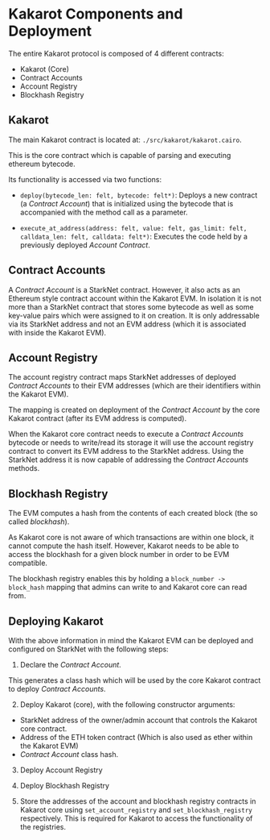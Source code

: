 # Kakarot Components and Deployment

The entire Kakarot protocol is composed of 4 different contracts:

- Kakarot (Core)
- Contract Accounts
- Account Registry
- Blockhash Registry

## Kakarot

The main Kakarot contract is located at: `./src/kakarot/kakarot.cairo`.

This is the core contract which is capable of parsing and executing ethereum bytecode.

Its functionality is accessed via two functions:

- `deploy(bytecode_len: felt, bytecode: felt*)`: Deploys a new contract (a *Contract Account*) that is initialized using the bytecode that is accompanied with the method call as a parameter.

- `execute_at_address(address: felt, value: felt, gas_limit: felt, calldata_len: felt, calldata: felt*)`: Executes the code held by a previously deployed *Account Contract*.

## Contract Accounts

A *Contract Account* is a StarkNet contract. However, it also acts as an Ethereum style contract account within the Kakarot EVM.
In isolation it is not more than a StarkNet contract that stores some bytecode as well as some key-value pairs which were assigned to it on creation.
It is only addressable via its StarkNet address and not an EVM address (which it is associated with inside the Kakarot EVM).

## Account Registry

The account registry contract maps StarkNet addresses of deployed *Contract Accounts* to their EVM addresses (which are their identifiers within the Kakarot EVM).

The mapping is created on deployment of the *Contract Account* by the core Kakarot contract (after its EVM address is computed).

When the Kakarot core contract needs to execute a *Contract Accounts* bytecode or needs to write/read its storage it will use the account registry contract to convert its EVM address to the StarkNet address. Using the StarkNet address it is now capable of addressing the *Contract Accounts* methods.

## Blockhash Registry

The EVM computes a hash from the contents of each created block (the so called *blockhash*).

As Kakarot core is not aware of which transactions are within one block, it cannot compute the hash itself.
However, Kakarot needs to be able to access the blockhash for a given block number in order to be EVM compatible. 

The blockhash registry enables this by holding a `block_number -> block_hash` mapping that admins can write to and Kakarot core can read from.

## Deploying Kakarot

With the above information in mind the Kakarot EVM can be deployed and configured on StarkNet with the following steps:

1. Declare the *Contract Account*.

This generates a class hash which will be used by the core Kakarot contract to deploy *Contract Accounts*.

2. Deploy Kakarot (core), with the following constructor arguments:
- StarkNet address of the owner/admin account that controls the Kakarot core contract.
- Address of the ETH token contract (Which is also used as ether within the Kakarot EVM)
- *Contract Account* class hash.

3. Deploy Account Registry

4. Deploy Blockhash Registry

5. Store the addresses of the account and blockhash registry contracts in Kakarot core using `set_account_registry` and `set_blockhash_registry` respectively. This is required for Kakarot to access the functionality of the registries.
